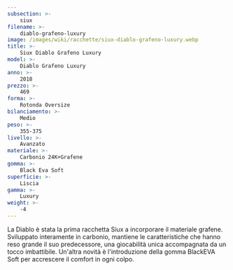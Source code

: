 ```yaml
---
subsection: >-
    siux
filename: >-
    diablo-grafeno-luxury
image: /images/wiki/racchette/siux-diablo-grafeno-luxury.webp
title: >-
    Siux Diablo Grafeno Luxury
model: >-
    Diablo Grafeno Luxury
anno: >-
    2018
prezzo: >-
    469
forma: >-
    Rotonda Oversize
bilanciamento: >-
    Medio
peso: >-
    355-375
livello: >-
    Avanzato
materiale: >-
    Carbonio 24K+Grafene
gomma: >-
    Black Eva Soft
superficie: >-
    Liscia
gamma: >-
    Luxury
weight: >-
    -4
---
```

La Diablo è stata la prima racchetta Siux a incorporare il materiale grafene. Sviluppato interamente in carbonio, mantiene le caratteristiche che hanno reso grande il suo predecessore, una giocabilità unica accompagnata da un tocco imbattibile. Un'altra novità è l'introduzione della gomma BlackEVA Soft per accrescere il comfort in ogni colpo.